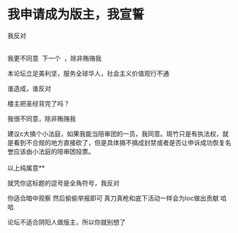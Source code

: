 # 我申请成为版主，我宣誓


我反对<img src="static/image/smiley/default/lol.gif" smilieid="12" border="0" alt="" />

<br />
我更不同意&nbsp;&nbsp;下一个&nbsp;&nbsp;，除非贿赂我

本论坛立足美利坚，服务全球华人，社会主义价值观行不通<img id="aimg_lfCFL" onclick="zoom(this, this.src, 0, 0, 0)" class="zoom" src="https://cdn.jsdelivr.net/gh/hishis/forum-master/public/images/patch.gif" onmouseover="img_onmouseoverfunc(this)" onload="thumbImg(this)" border="0" alt="" />

<img src="static/image/smiley/default/sad.gif" smilieid="2" border="0" alt="" />谁造成，谁反对

楼主把圣经背完了吗？

我很不同意，除非贿赂我

建议c大搞个小法庭，如果我能当陪审团的一员，我同意。斑竹只是有执法权，就是看到不合规的地方直接砍了，但是具体搞不搞成封禁或者是否让申诉成功恢复名誉应该由小法庭的陪审团投票。<img src="static/image/smiley/default/lol.gif" smilieid="12" border="0" alt="" /><br />
<br />
以上纯属意**

就凭你这标题的逗号是全角符号，我反对

你适合暗中观察 然后偷偷举报即可 真刀真枪和底下活动一样会为loc做出贡献 哈哈

论坛不适合阴阳人做版主，所以你就别想了
